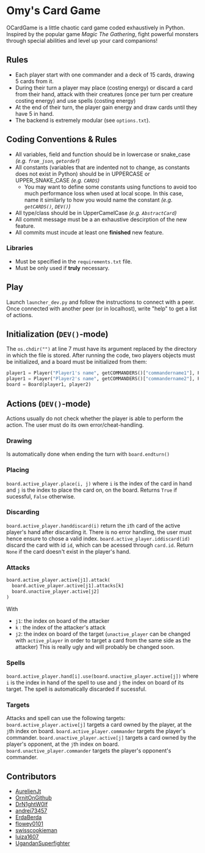 # Omy's Card Game

OCardGame is a little chaotic card game coded exhaustively in Python. Inspired by the popular game *Magic The Gathering*, fight powerful monsters through special abilities and level up your card companions!

## Rules

- Each player start with one commander and a deck of 15 cards, drawing 5 cards from it.
- During their turn a player may place (costing energy) or discard a card from their hand, attack with their creatures (once per turn per creature costing energy) and use spells (costing energy)
- At the end of their turn, the player gain energy and draw cards until they have 5 in hand.
- The backend is extremely modular (see `options.txt`).

## Coding Conventions & Rules

- All variables, field and function should be in lowercase or snake_case *(e.g. `from_json`, `getordef`)*
- All constants (variables that are indented not to change, as constants does not exist in Python) should be in UPPERCASE or UPPER_SNAKE_CASE *(e.g. `CARDS`)*
  - You may want to define some constants using functions to avoid too much performance loss when used at local scope. In this case, name it similarly to how you would name the constant *(e.g. `getCARDS()`, `DEV()`)*
- All type/class should be in UpperCamelCase *(e.g. `AbstractCard`)*
- All commit message must be a an exhaustive descirption of the new feature.
- All commits must incude at least one **finished** new feature.

### Libraries

- Must be specified in the `requirements.txt` file.
- Must be only used if **truly** necessary.

## Play

Launch `launcher_dev.py` and follow the instructions to connect with a peer.
Once connected with another peer (or in localhost), write "help" to get a list of actions.

## Initialization (`DEV()`-mode)

The `os.chdir("")` at line 7 must have its argument replaced by the directory in which the file is stored.
After running the code, two players objects must be initialized, and a board must be initialized from them:

```py
player1 = Player("Player1's name", getCOMMANDERS()["commandername1"], Player.get_deck()) # third argument can be replaced by any list of 30 AbstractCard objects (from the `getCARDS()` list)
player1 = Player("Player2's name", getCOMMANDERS()["commandername2"], Player.get_deck()) # an `AIPlayer`, which plays automatically, can be initialized instead.
board = Board(player1, player2)
```

## Actions (`DEV()`-mode)

Actions usually do not check whether the player is able to perform the action. The user must do its own error/cheat-handling.

### Drawing

Is automatically done when ending the turn with `board.endturn()`

### Placing

`board.active_player.place(i, j)` where `i` is the index of the card in hand and `j` is the index to place the card on, on the board. Returns `True` if sucessful, `False` otherwise.

### Discarding

`board.active_player.handdiscard(i)` return the `i`th card of the active player's hand after discarding it. There is no error handling, the user must hence ensure to chose a valid index.
`board.active_player.iddiscard(id)` discard the card with id `id`, which can be acessed through `card.id`. Return `None` if the card doesn't exist in the player's hand.

### Attacks

```py
board.active_player.active[j1].attack(
  board.active_player.active[j1].attacks[k]
  board.unactive_player.active[j2]
)
```

With

- `j1`: the index on board of the attacker
- `k` : the index of the attacker's attack
- `j2`: the index on board of the target (`unactive_player` can be changed with `active_player` in order to target a card from the same side as the attacker)
This is really ugly and will probably be changed soon.

### Spells

`board.active_player.hand[i].use(board.unactive_player.active[j])` where `i` is the index in hand of the spell to use and `j` the index on board of its target. The spell is automatically discarded if sucessful.

### Targets

Attacks and spell can use the following targets:
`board.active_player.active[j]` targets a card owned by the player, at the `j`th index on board.
`board.active_player.commander` targets the player's commander.
`board.unactive_player.active[j]` targets a card owned by the player's opponent, at the `j`th index on board.
`board.unactive_player.commander` targets the player's opponent's commander.

## Contributors

- [AurelienJt](https://github.com/AurelienJt)
- [OrnitOnGithub](https://github.com/OrnitOnGithub)
- [DrN1ghtW0lf](https://github.com/DrN1ghtW0lf)
- [andrei73457](https://github.com/andrei73457)
- [ErdaBerda](????????????????????????????????)
- [flowey0101](https://github.com/flowey0101)
- [swisscookieman](https://github.com/swisscookieman)
- [luiza1607](https://github.com/luiza1607)
- [UgandanSuperfighter](https://github.com/UgandanSuperfighter)
